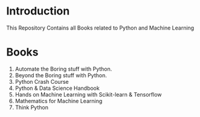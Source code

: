 # Introduction

This Repository Contains all Books related to Python and Machine Learning

# Books

1. Automate the Boring stuff with Python.
2. Beyond the Boring stuff with Python. 
3. Python Crash Course
4. Python & Data Science Handbook
5. Hands on Machine Learning with Scikit-learn & Tensorflow
6. Mathematics for Machine Learning
7. Think Python
